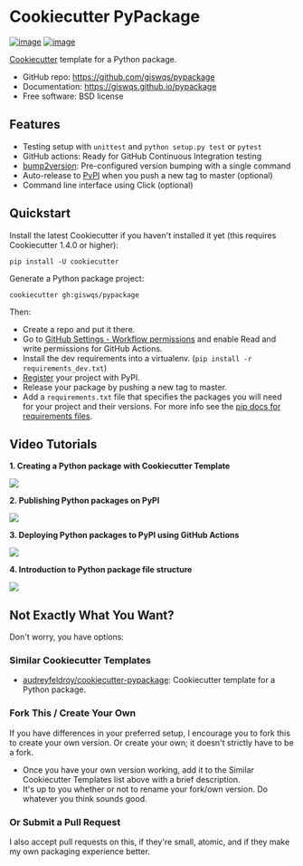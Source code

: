 # Cookiecutter PyPackage

[![image](https://github.com/giswqs/pypackage/workflows/build/badge.svg)](https://github.com/giswqs/pypackage/actions?query=workflow%3Abuild)
[![image](https://github.com/giswqs/pypackage/workflows/docs/badge.svg)](https://giswqs.github.io/pypackage)

[Cookiecutter](https://github.com/cookiecutter/cookiecutter) template for a Python package.

-   GitHub repo: <https://github.com/giswqs/pypackage>
-   Documentation: <https://giswqs.github.io/pypackage>
-   Free software: BSD license

## Features

-   Testing setup with `unittest` and `python setup.py test` or `pytest`
-   GitHub actions: Ready for GitHub Continuous Integration testing
-   [bump2version](https://github.com/c4urself/bump2version): Pre-configured version bumping with a single command
-   Auto-release to [PyPI](https://pypi.python.org/pypi) when you push a new tag to master (optional)
-   Command line interface using Click (optional)

## Quickstart

Install the latest Cookiecutter if you haven't installed it yet (this
requires Cookiecutter 1.4.0 or higher):

    pip install -U cookiecutter

Generate a Python package project:

    cookiecutter gh:giswqs/pypackage

Then:

-   Create a repo and put it there.
-   Go to [GitHub Settings - Workflow permissions](https://github.com/giswqs/mapwidget/settings/actions) and enable Read and write permissions for GitHub Actions.
-   Install the dev requirements into a virtualenv. (`pip install -r requirements_dev.txt`)
-   [Register](https://packaging.python.org/tutorials/packaging-projects/#uploading-the-distribution-archives) your project with PyPI.
-   Release your package by pushing a new tag to master.
-   Add a `requirements.txt` file that specifies the packages you will
    need for your project and their versions. For more info see the [pip
    docs for requirements files](https://pip.pypa.io/en/stable/user_guide/#requirements-files).

## Video Tutorials

**1. Creating a Python package with Cookiecutter Template**

[![](http://img.youtube.com/vi/DAPAv9KbYZ0/0.jpg)](http://www.youtube.com/watch?v=DAPAv9KbYZ0)

**2. Publishing Python packages on PyPI**

[![](http://img.youtube.com/vi/7FcX9uWDuIQ/0.jpg)](http://www.youtube.com/watch?v=7FcX9uWDuIQ)

**3. Deploying Python packages to PyPI using GitHub Actions**

[![](http://img.youtube.com/vi/oayticDOZmU/0.jpg)](http://www.youtube.com/watch?v=oayticDOZmU)

**4. Introduction to Python package file structure**

[![](http://img.youtube.com/vi/0eLt_O6sIYU/0.jpg)](http://www.youtube.com/watch?v=0eLt_O6sIYU)

## Not Exactly What You Want?

Don't worry, you have options:

### Similar Cookiecutter Templates

-   [audreyfeldroy/cookiecutter-pypackage](https://github.com/audreyfeldroy/cookiecutter-pypackage): Cookiecutter template for a Python package.

### Fork This / Create Your Own

If you have differences in your preferred setup, I encourage you to fork
this to create your own version. Or create your own; it doesn't strictly
have to be a fork.

-   Once you have your own version working, add it to the Similar
    Cookiecutter Templates list above with a brief description.
-   It's up to you whether or not to rename your fork/own version. Do
    whatever you think sounds good.

### Or Submit a Pull Request

I also accept pull requests on this, if they're small, atomic, and if
they make my own packaging experience better.
